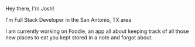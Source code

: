 Hey there, I'm Josh!

I'm Full Stack Developer in the San Antonio, TX area

I am currently working on Foodie, an app all about keeping track of all those new places to eat you kept stored in a note and forgot about.
